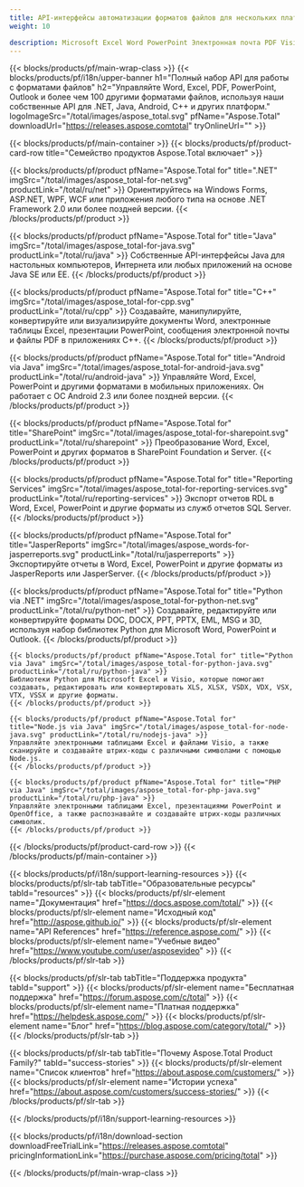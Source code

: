 ```yaml
---
title: API-интерфейсы автоматизации форматов файлов для нескольких платформ — Aspose 
weight: 10

description: Microsoft Excel Word PowerPoint Электронная почта PDF Visio Project Штрих-код OCR Imaging OneNote 3D и API-интерфейсы управления CAD для .NET, Java, Android, C++. Компоненты для SharePoint, расширения для служб Reporting Services и средства экспорта для JasperReports.
---
```


{{< blocks/products/pf/main-wrap-class >}}
{{< blocks/products/pf/i18n/upper-banner h1="Полный набор API для работы с форматами файлов" h2="Управляйте Word, Excel, PDF, PowerPoint, Outlook и более чем 100 другими форматами файлов, используя наши собственные API для .NET, Java, Android, C++ и других платформ." logoImageSrc="/total/images/aspose_total.svg" pfName="Aspose.Total" downloadUrl="https://releases.aspose.comtotal" tryOnlineUrl="" >}}

{{< blocks/products/pf/main-container >}}
{{< blocks/products/pf/product-card-row title="Семейство продуктов Aspose.Total включает" >}}

{{< blocks/products/pf/product pfName="Aspose.Total for" title=".NET" imgSrc="/total/images/aspose_total-for-net.svg" productLink="/total/ru/net" >}}
Ориентируйтесь на Windows Forms, ASP.NET, WPF, WCF или приложения любого типа на основе .NET Framework 2.0 или более поздней версии.
{{< /blocks/products/pf/product >}}

{{< blocks/products/pf/product pfName="Aspose.Total for" title="Java" imgSrc="/total/images/aspose_total-for-java.svg" productLink="/total/ru/java" >}}
Собственные API-интерфейсы Java для настольных компьютеров, Интернета или любых приложений на основе Java SE или EE.
{{< /blocks/products/pf/product >}}

{{< blocks/products/pf/product pfName="Aspose.Total for" title="C++" imgSrc="/total/images/aspose_total-for-cpp.svg" productLink="/total/ru/cpp" >}}
Создавайте, манипулируйте, конвертируйте или визуализируйте документы Word, электронные таблицы Excel, презентации PowerPoint, сообщения электронной почты и файлы PDF в приложениях C++.
{{< /blocks/products/pf/product >}}

{{< blocks/products/pf/product pfName="Aspose.Total for" title="Android via Java" imgSrc="/total/images/aspose_total-for-android-java.svg" productLink="/total/ru/android-java" >}}
Управляйте Word, Excel, PowerPoint и другими форматами в мобильных приложениях. Он работает с ОС Android 2.3 или более поздней версии.
{{< /blocks/products/pf/product >}}

{{< blocks/products/pf/product pfName="Aspose.Total for" title="SharePoint" imgSrc="/total/images/aspose_total-for-sharepoint.svg" productLink="/total/ru/sharepoint" >}}
Преобразование Word, Excel, PowerPoint и других форматов в SharePoint Foundation и Server.
{{< /blocks/products/pf/product >}}

{{< blocks/products/pf/product pfName="Aspose.Total for" title="Reporting Services" imgSrc="/total/images/aspose_total-for-reporting-services.svg" productLink="/total/ru/reporting-services" >}}
Экспорт отчетов RDL в Word, Excel, PowerPoint и другие форматы из служб отчетов SQL Server.
{{< /blocks/products/pf/product >}}

{{< blocks/products/pf/product pfName="Aspose.Total for" title="JasperReports" imgSrc="/total/images/aspose_words-for-jasperreports.svg" productLink="/total/ru/jasperreports" >}}
Экспортируйте отчеты в Word, Excel, PowerPoint и другие форматы из JasperReports или JasperServer.
{{< /blocks/products/pf/product >}}

{{< blocks/products/pf/product pfName="Aspose.Total for" title="Python via .NET" imgSrc="/total/images/aspose_total-for-python-net.svg" productLink="/total/ru/python-net" >}}
	Создавайте, редактируйте или конвертируйте форматы DOC, DOCX, PPT, PPTX, EML, MSG и 3D, используя набор библиотек Python для Microsoft Word, PowerPoint и Outlook.
	{{< /blocks/products/pf/product >}}

	{{< blocks/products/pf/product pfName="Aspose.Total for" title="Python via Java" imgSrc="/total/images/aspose_total-for-python-java.svg" productLink="/total/ru/python-java" >}}
	Библиотеки Python для Microsoft Excel и Visio, которые помогают создавать, редактировать или конвертировать XLS, XLSX, VSDX, VDX, VSX, VTX, VSSX и другие форматы.
	{{< /blocks/products/pf/product >}}

	{{< blocks/products/pf/product pfName="Aspose.Total for" title="Node.js via Java" imgSrc="/total/images/aspose_total-for-node-java.svg" productLink="/total/ru/nodejs-java" >}}
	Управляйте электронными таблицами Excel и файлами Visio, а также сканируйте и создавайте штрих-коды с различными символами с помощью Node.js.
	{{< /blocks/products/pf/product >}}

	{{< blocks/products/pf/product pfName="Aspose.Total for" title="PHP via Java" imgSrc="/total/images/aspose_total-for-php-java.svg" productLink="/total/ru/php-java" >}}
	Управляйте электронными таблицами Excel, презентациями PowerPoint и OpenOffice, а также распознавайте и создавайте штрих-коды различных символик.
	{{< /blocks/products/pf/product >}}

{{< /blocks/products/pf/product-card-row >}}
{{< /blocks/products/pf/main-container >}}

{{< blocks/products/pf/i18n/support-learning-resources >}}
{{< blocks/products/pf/slr-tab tabTitle="Образовательные ресурсы" tabId="resources" >}}
{{< blocks/products/pf/slr-element name="Документация" href="https://docs.aspose.com/total/" >}}
{{< blocks/products/pf/slr-element name="Исходный код" href="http://aspose.github.io/" >}}
{{< blocks/products/pf/slr-element name="API References" href="https://reference.aspose.com/" >}}
{{< blocks/products/pf/slr-element name="Учебные видео" href="https://www.youtube.com/user/asposevideo" >}}
{{< /blocks/products/pf/slr-tab >}}

{{< blocks/products/pf/slr-tab tabTitle="Поддержка продукта" tabId="support" >}}
{{< blocks/products/pf/slr-element name="Бесплатная поддержка" href="https://forum.aspose.com/c/total" >}}
{{< blocks/products/pf/slr-element name="Платная поддержка" href="https://helpdesk.aspose.com/" >}}
{{< blocks/products/pf/slr-element name="Блог" href="https://blog.aspose.com/category/total/" >}}
{{< /blocks/products/pf/slr-tab >}}

{{< blocks/products/pf/slr-tab tabTitle="Почему Aspose.Total Product Family?" tabId="success-stories" >}}
{{< blocks/products/pf/slr-element name="Список клиентов" href="https://about.aspose.com/customers/" >}}
{{< blocks/products/pf/slr-element name="Истории успеха" href="https://about.aspose.com/customers/success-stories/" >}}
{{< /blocks/products/pf/slr-tab >}}

{{< /blocks/products/pf/i18n/support-learning-resources >}}

{{< blocks/products/pf/i18n/download-section downloadFreeTrialLink="https://releases.aspose.comtotal" pricingInformationLink="https://purchase.aspose.com/pricing/total" >}}

{{< /blocks/products/pf/main-wrap-class >}}